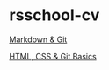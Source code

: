 # rsschool-cv
[Markdown & Git](https://HelenBassa.github.io/rsschool-cv/cv)

[HTML, CSS & Git Basics](https://HelenBassa.github.io/rsschool-cv/)
